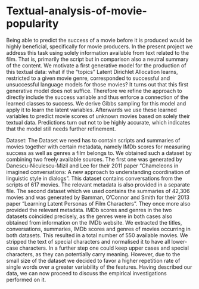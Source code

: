 # Textual-analysis-of-movie-popularity

Being able to predict the success of a movie before it is produced would be highly beneficial, specifically for movie producers. In the present project we address this task using solely information available from text related to the film. That is, primarily the script but in comparison also a neutral summary of the content. We motivate a first generative model for the production of this textual data: what if the “topics” Latent Dirichlet Allocation learns, restricted to a given movie genre, corresponded to successful and unsuccessful language models for those movies? It turns out that this first generative model does not suffice. Therefore we refine the approach to directly include the success variable and thus enforce a connection of the learned classes to success. We derive Gibbs sampling for this model and apply it to learn the latent variables. Afterwards we use these learned variables to predict movie scores of unknown movies based on solely their textual data. Predictions turn out not to be highly accurate, which indicates that the model still needs further refinement.

Dataset:
The Dataset we need has to contain scripts and summaries of movies together with certain metadata, namely IMDb scores for measuring success as well as genres a film belongs to. We obtained such a dataset by combining two freely available sources. The first one was generated by Danescu-Niculescu-Mizil and Lee for their 2011 paper “Chameleons in imagined conversations: A new approach to understanding coordination of linguistic style in dialogs”. This dataset contains
conversations from the scripts of 617 movies. The relevant metadata is also provided in a separate file. The second dataset which we used contains the summaries of 42,306 movies and was generated by Bamman, O’Connor and Smith for their 2013 paper “Learning Latent Personas of Film Characters”. They once more also provided the relevant metadata. IMDb scores and genres in the two datasets coincided precisely, as the genres were in both cases also obtained from information on the
IMDb website. We extracted the titles, conversations, summaries, IMDb scores and genres of movies occurring in both datasets. This resulted in a total number of 550 available movies. We stripped the text of special characters and normalised it to have all lower-case characters. In a further step one could keep upper cases and special characters, as they can potentially carry meaning. However, due to the small size of the dataset we decided to favor a higher repetition rate of single words over a greater variability of the features. Having described our data, we can now proceed to discuss the empirical investigations performed on it.
